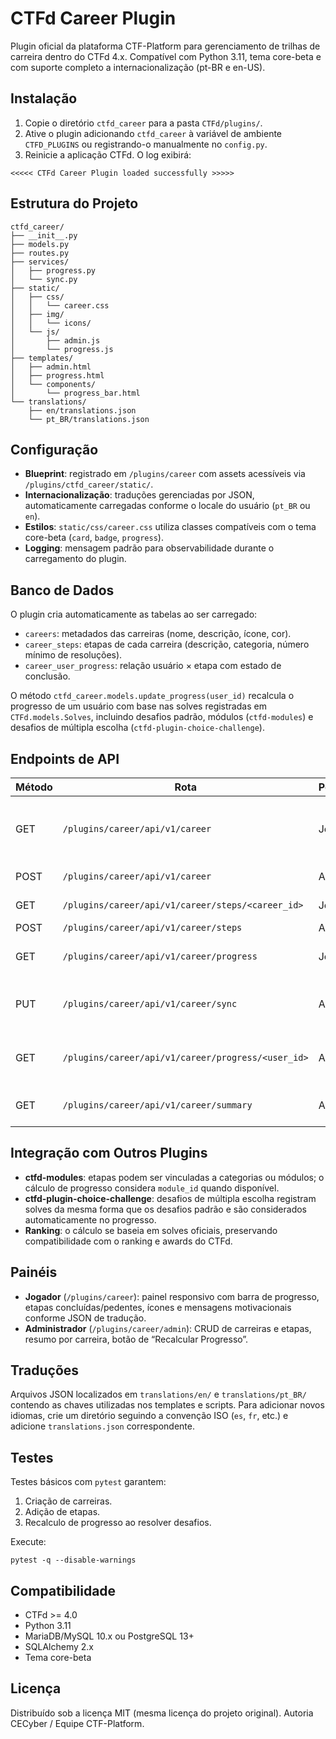 # CTFd Career Plugin

Plugin oficial da plataforma CTF-Platform para gerenciamento de trilhas de carreira dentro do CTFd 4.x. Compatível com Python 3.11, tema core-beta e com suporte completo a internacionalização (pt-BR e en-US).

## Instalação

1. Copie o diretório `ctfd_career` para a pasta `CTFd/plugins/`.
2. Ative o plugin adicionando `ctfd_career` à variável de ambiente `CTFD_PLUGINS` ou registrando-o manualmente no `config.py`.
3. Reinicie a aplicação CTFd. O log exibirá:

```
<<<<< CTFd Career Plugin loaded successfully >>>>>
```

## Estrutura do Projeto

```
ctfd_career/
├── __init__.py
├── models.py
├── routes.py
├── services/
│   ├── progress.py
│   └── sync.py
├── static/
│   ├── css/
│   │   └── career.css
│   ├── img/
│   │   └── icons/
│   └── js/
│       ├── admin.js
│       └── progress.js
├── templates/
│   ├── admin.html
│   ├── progress.html
│   └── components/
│       └── progress_bar.html
└── translations/
    ├── en/translations.json
    └── pt_BR/translations.json
```

## Configuração

- **Blueprint**: registrado em `/plugins/career` com assets acessíveis via `/plugins/ctfd_career/static/`.
- **Internacionalização**: traduções gerenciadas por JSON, automaticamente carregadas conforme o locale do usuário (`pt_BR` ou `en`).
- **Estilos**: `static/css/career.css` utiliza classes compatíveis com o tema core-beta (`card`, `badge`, `progress`).
- **Logging**: mensagem padrão para observabilidade durante o carregamento do plugin.

## Banco de Dados

O plugin cria automaticamente as tabelas ao ser carregado:

- `careers`: metadados das carreiras (nome, descrição, ícone, cor).
- `career_steps`: etapas de cada carreira (descrição, categoria, número mínimo de resoluções).
- `career_user_progress`: relação usuário × etapa com estado de conclusão.

O método `ctfd_career.models.update_progress(user_id)` recalcula o progresso de um usuário com base nas solves registradas em `CTFd.models.Solves`, incluindo desafios padrão, módulos (`ctfd-modules`) e desafios de múltipla escolha (`ctfd-plugin-choice-challenge`).

## Endpoints de API

| Método | Rota | Permissão | Descrição |
|--------|------|-----------|-----------|
| GET | `/plugins/career/api/v1/career` | Jogador | Lista carreiras com progresso individual |
| POST | `/plugins/career/api/v1/career` | Admin | Cria nova carreira |
| GET | `/plugins/career/api/v1/career/steps/<career_id>` | Jogador | Lista etapas da carreira |
| POST | `/plugins/career/api/v1/career/steps` | Admin | Cria etapa |
| GET | `/plugins/career/api/v1/career/progress` | Jogador | Progresso consolidado do usuário |
| PUT | `/plugins/career/api/v1/career/sync` | Admin | Recalcula progresso de todos os usuários |
| GET | `/plugins/career/api/v1/career/progress/<user_id>` | Admin | Progresso detalhado de um usuário |
| GET | `/plugins/career/api/v1/career/summary` | Admin | Sumário de conclusão por carreira |

## Integração com Outros Plugins

- **ctfd-modules**: etapas podem ser vinculadas a categorias ou módulos; o cálculo de progresso considera `module_id` quando disponível.
- **ctfd-plugin-choice-challenge**: desafios de múltipla escolha registram solves da mesma forma que os desafios padrão e são considerados automaticamente no progresso.
- **Ranking**: o cálculo se baseia em solves oficiais, preservando compatibilidade com o ranking e awards do CTFd.

## Painéis

- **Jogador** (`/plugins/career`): painel responsivo com barra de progresso, etapas concluídas/pedentes, ícones e mensagens motivacionais conforme JSON de tradução.
- **Administrador** (`/plugins/career/admin`): CRUD de carreiras e etapas, resumo por carreira, botão de “Recalcular Progresso”.

## Traduções

Arquivos JSON localizados em `translations/en/` e `translations/pt_BR/` contendo as chaves utilizadas nos templates e scripts. Para adicionar novos idiomas, crie um diretório seguindo a convenção ISO (`es`, `fr`, etc.) e adicione `translations.json` correspondente.

## Testes

Testes básicos com `pytest` garantem:

1. Criação de carreiras.
2. Adição de etapas.
3. Recalculo de progresso ao resolver desafios.

Execute:

```
pytest -q --disable-warnings
```

## Compatibilidade

- CTFd >= 4.0
- Python 3.11
- MariaDB/MySQL 10.x ou PostgreSQL 13+
- SQLAlchemy 2.x
- Tema core-beta

## Licença

Distribuído sob a licença MIT (mesma licença do projeto original). Autoria CECyber / Equipe CTF-Platform.
